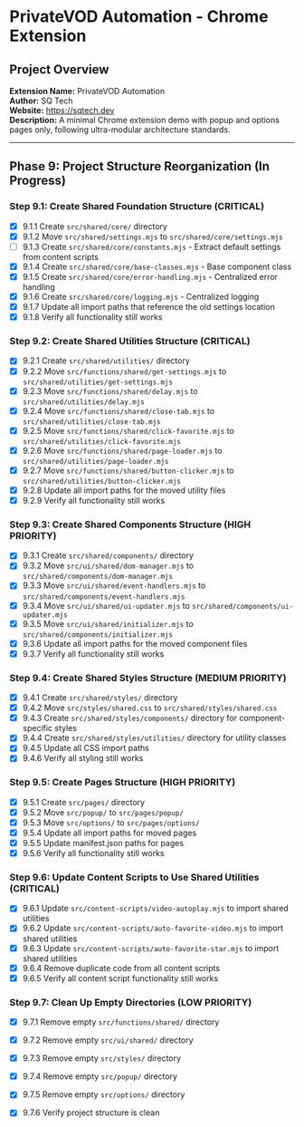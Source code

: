 # PrivateVOD Automation - Chrome Extension

## Project Overview
**Extension Name:** PrivateVOD Automation  
**Author:** SQ Tech  
**Website:** https://sqtech.dev  
**Description:** A minimal Chrome extension demo with popup and options pages only, following ultra-modular architecture standards.

---


## Phase 9: Project Structure Reorganization (In Progress)

### Step 9.1: Create Shared Foundation Structure (CRITICAL)
- [x] 9.1.1 Create `src/shared/core/` directory
- [x] 9.1.2 Move `src/shared/settings.mjs` to `src/shared/core/settings.mjs` 
- [ ] 9.1.3 Create `src/shared/core/constants.mjs` - Extract default settings from content scripts
- [x] 9.1.4 Create `src/shared/core/base-classes.mjs` - Base component class
- [x] 9.1.5 Create `src/shared/core/error-handling.mjs` - Centralized error handling
- [x] 9.1.6 Create `src/shared/core/logging.mjs` - Centralized logging
- [x] 9.1.7 Update all import paths that reference the old settings location
- [x] 9.1.8 Verify all functionality still works

### Step 9.2: Create Shared Utilities Structure (CRITICAL)
- [x] 9.2.1 Create `src/shared/utilities/` directory
- [x] 9.2.2 Move `src/functions/shared/get-settings.mjs` to `src/shared/utilities/get-settings.mjs`
- [x] 9.2.3 Move `src/functions/shared/delay.mjs` to `src/shared/utilities/delay.mjs`
- [x] 9.2.4 Move `src/functions/shared/close-tab.mjs` to `src/shared/utilities/close-tab.mjs`
- [x] 9.2.5 Move `src/functions/shared/click-favorite.mjs` to `src/shared/utilities/click-favorite.mjs`
- [x] 9.2.6 Move `src/functions/shared/page-loader.mjs` to `src/shared/utilities/page-loader.mjs`
- [x] 9.2.7 Move `src/functions/shared/button-clicker.mjs` to `src/shared/utilities/button-clicker.mjs`
- [x] 9.2.8 Update all import paths for the moved utility files
- [x] 9.2.9 Verify all functionality still works

### Step 9.3: Create Shared Components Structure (HIGH PRIORITY)
- [x] 9.3.1 Create `src/shared/components/` directory
- [x] 9.3.2 Move `src/ui/shared/dom-manager.mjs` to `src/shared/components/dom-manager.mjs`
- [x] 9.3.3 Move `src/ui/shared/event-handlers.mjs` to `src/shared/components/event-handlers.mjs`
- [x] 9.3.4 Move `src/ui/shared/ui-updater.mjs` to `src/shared/components/ui-updater.mjs`
- [x] 9.3.5 Move `src/ui/shared/initializer.mjs` to `src/shared/components/initializer.mjs`
- [x] 9.3.6 Update all import paths for the moved component files
- [x] 9.3.7 Verify all functionality still works

### Step 9.4: Create Shared Styles Structure (MEDIUM PRIORITY)
- [x] 9.4.1 Create `src/shared/styles/` directory
- [x] 9.4.2 Move `src/styles/shared.css` to `src/shared/styles/shared.css`
- [x] 9.4.3 Create `src/shared/styles/components/` directory for component-specific styles
- [x] 9.4.4 Create `src/shared/styles/utilities/` directory for utility classes
- [x] 9.4.5 Update all CSS import paths
- [x] 9.4.6 Verify all styling still works

### Step 9.5: Create Pages Structure (HIGH PRIORITY)
- [x] 9.5.1 Create `src/pages/` directory
- [x] 9.5.2 Move `src/popup/` to `src/pages/popup/`
- [x] 9.5.3 Move `src/options/` to `src/pages/options/`
- [x] 9.5.4 Update all import paths for moved pages
- [x] 9.5.5 Update manifest.json paths for pages
- [x] 9.5.6 Verify all functionality still works

### Step 9.6: Update Content Scripts to Use Shared Utilities (CRITICAL)
- [x] 9.6.1 Update `src/content-scripts/video-autoplay.mjs` to import shared utilities
- [x] 9.6.2 Update `src/content-scripts/auto-favorite-video.mjs` to import shared utilities
- [x] 9.6.3 Update `src/content-scripts/auto-favorite-star.mjs` to import shared utilities
- [x] 9.6.4 Remove duplicate code from all content scripts
- [x] 9.6.5 Verify all content script functionality still works

### Step 9.7: Clean Up Empty Directories (LOW PRIORITY)
- [x] 9.7.1 Remove empty `src/functions/shared/` directory
- [x] 9.7.2 Remove empty `src/ui/shared/` directory  
- [x] 9.7.3 Remove empty `src/styles/` directory
- [x] 9.7.4 Remove empty `src/popup/` directory
- [x] 9.7.5 Remove empty `src/options/` directory
- [x] 9.7.6 Verify project structure is clean

